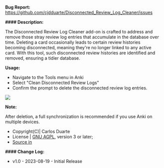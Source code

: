 <b>Bug Report:</b> <a href="https://github.com/cjdduarte/Disconnected_Review_Log_Cleaner/issues">https://github.com/cjdduarte/Disconnected_Review_Log_Cleaner/issues</a>

<b>#### Description:</b>

The Disconnected Review Log Cleaner add-on is crafted to address and remove those stray review log entries that accumulate in the database over time. Deleting a card occasionally leads to certain review histories becoming disconnected, meaning they're no longer linked to any active card. With this tool, such disconnected review histories are identified and removed, ensuring a tidier database.

<b>Usage:</b>

<ul>
  <li>Navigate to the Tools menu in Anki</li>
  <li>Select "Clean Disconnected Review Logs"</li>
  <li>Confirm the prompt to delete the disconnected review log entries.</li>
</ul>

<img src="https://i.ibb.co/JcsDryY/image.png">

<b>Note:</b>

After deletion, a full synchronization is recommended if you use Anki on multiple devices.

<ul>
  <li>Copyright(C)| Carlos Duarte</li>
  <li>License | <a href="http://www.gnu.org/licenses/agpl.html">GNU AGPL</a>, version 3 or later;</li>
  <li><a href="https://github.com/cjdduarte/Disconnected_Review_Log_Cleaner">Source in</a></li>
</ul>

<b> #### Change Log:</b>

<ul>
  <li>v1.0 - 2023-08-19 - Initial Release</li>
</ul>
